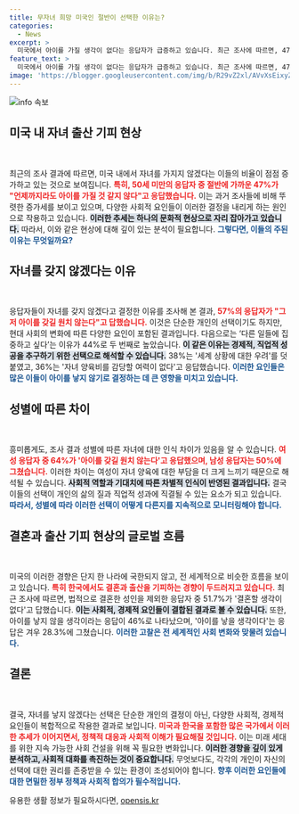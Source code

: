 ```yaml
---
title: 무자녀 희망 미국인 절반이 선택한 이유는?
categories:
  - News
excerpt: >
  미국에서 아이를 가질 생각이 없다는 응답자가 급증하고 있습니다. 최근 조사에 따르면, 47%가 언제까지라도 아이를 갖지 않겠다며, 그 이유는 개인적 선택에서 경제적 우려까지 다양합니다. 출산 기피 현상은 한국에서도 확인되었습니다. 목소리를 높이고 있는 이들, 과연 그들의 미래는 어떻게 될까요?
feature_text: >
  미국에서 아이를 가질 생각이 없다는 응답자가 급증하고 있습니다. 최근 조사에 따르면, 47%가 언제까지라도 아이를 갖지 않겠다며, 그 이유는 개인적 선택에서 경제적 우려까지 다양합니다. 출산 기피 현상은 한국에서도 확인되었습니다. 목소리를 높이고 있는 이들, 과연 그들의 미래는 어떻게 될까요?
image: 'https://blogger.googleusercontent.com/img/b/R29vZ2xl/AVvXsEixyZcFfHzMRdzZMjFBmAUKJYCLCGyLL1o632UiGVXcaFdKo_bkvkuCioo0uUKlGfBVcT3P84aROyZIXSBEx3Aw5nCQ3pTgDom1WDC4m8eifvWiAmWEEVb4x6G_l8C0QH225ldMjyaFvpxGEBGNO37VmDTDMHGhJPq73UglMfDca1-0aw/s1600/blogspot.png'
---
```


<p><img src="https://blogger.googleusercontent.com/img/b/R29vZ2xl/AVvXsEixyZcFfHzMRdzZMjFBmAUKJYCLCGyLL1o632UiGVXcaFdKo_bkvkuCioo0uUKlGfBVcT3P84aROyZIXSBEx3Aw5nCQ3pTgDom1WDC4m8eifvWiAmWEEVb4x6G_l8C0QH225ldMjyaFvpxGEBGNO37VmDTDMHGhJPq73UglMfDca1-0aw/s1600/blogspot.png" alt="info 속보" /></p>

<h2 data-ke-size="size26">미국 내 자녀 출산 기피 현상</h2>

<p data-ke-size="size16">&nbsp;</p>

<p>최근의 조사 결과에 따르면, 미국 내에서 자녀를 가지지 않겠다는 이들의 비율이 점점 증가하고 있는 것으로 보여집니다. <b><span style="color: #ee2323;">특히, 50세 미만의 응답자 중 절반에 가까운 47%가 "언제까지라도 아이를 가질 것 같지 않다"고 응답했습니다.</span></b> 이는 과거 조사들에 비해 뚜렷한 증가세를 보이고 있으며, 다양한 사회적 요인들이 이러한 결정을 내리게 하는 원인으로 작용하고 있습니다. <b><span style="background-color: #21538527;">이러한 추세는 하나의 문화적 현상으로 자리 잡아가고 있습니다.</span></b> 따라서, 이와 같은 현상에 대해 깊이 있는 분석이 필요합니다. <b><span style="color: #1a5490;">그렇다면, 이들의 주된 이유는 무엇일까요?</span></b></p>

<h2 data-ke-size="size26">자녀를 갖지 않겠다는 이유</h2>

<p data-ke-size="size16">&nbsp;</p>

<p>응답자들이 자녀를 갖지 않겠다고 결정한 이유를 조사해 본 결과, <b><span style="color: #ee2323;">57%의 응답자가 "그저 아이를 갖길 원치 않는다"고 답했습니다.</span></b> 이것은 단순한 개인의 선택이기도 하지만, 현대 사회의 변화에 따른 다양한 요인이 포함된 결과입니다. 다음으로는 ‘다른 일들에 집중하고 싶다’는 이유가 44%로 두 번째로 높았습니다. <b><span style="background-color: #21538527;">이 같은 이유는 경제적, 직업적 성공을 추구하기 위한 선택으로 해석할 수 있습니다.</span></b> 38%는 '세계 상황에 대한 우려'를 덧붙였고, 36%는 '자녀 양육비를 감당할 여력이 없다'고 응답했습니다. <b><span style="color: #1a5490;">이러한 요인들은 많은 이들이 아이를 낳지 않기로 결정하는 데 큰 영향을 미치고 있습니다.</span></b></p>

<h2 data-ke-size="size26">성별에 따른 차이</h2>

<p data-ke-size="size16">&nbsp;</p>

<p>흥미롭게도, 조사 결과 성별에 따른 자녀에 대한 인식 차이가 있음을 알 수 있습니다. <b><span style="color: #ee2323;">여성 응답자 중 64%가 '아이를 갖길 원치 않는다'고 응답했으며, 남성 응답자는 50%에 그쳤습니다.</span></b> 이러한 차이는 여성이 자녀 양육에 대한 부담을 더 크게 느끼기 때문으로 해석될 수 있습니다. <b><span style="background-color: #21538527;">사회적 역할과 기대치에 따른 차별적 인식이 반영된 결과입니다.</span></b> 결국 이들의 선택이 개인의 삶의 질과 직업적 성과에 직결될 수 있는 요소가 되고 있습니다. <b><span style="color: #1a5490;">따라서, 성별에 따라 이러한 선택이 어떻게 다른지를 지속적으로 모니터링해야 합니다.</span></b></p>

<h2 data-ke-size="size26">결혼과 출산 기피 현상의 글로벌 흐름</h2>

<p data-ke-size="size16">&nbsp;</p>

<p>미국의 이러한 경향은 단지 한 나라에 국한되지 않고, 전 세계적으로 비슷한 흐름을 보이고 있습니다. <b><span style="color: #ee2323;">특히 한국에서도 결혼과 출산을 기피하는 경향이 두드러지고 있습니다.</span></b> 최근 조사에 따르면, 법적으로 결혼한 성인을 제외한 응답자 중 51.7%가 '결혼할 생각이 없다'고 답했습니다. <b><span style="background-color: #21538527;">이는 사회적, 경제적 요인들이 결합된 결과로 볼 수 있습니다.</span></b> 또한, 아이를 낳지 않을 생각이라는 응답이 46%로 나타났으며, '아이를 낳을 생각이다'는 응답은 겨우 28.3%에 그쳤습니다. <b><span style="color: #1a5490;">이러한 고찰은 전 세계적인 사회 변화와 맞물려 있습니다.</span></b></p>

<h2 data-ke-size="size26">결론</h2>

<p data-ke-size="size16">&nbsp;</p>

<p>결국, 자녀를 낳지 않겠다는 선택은 단순한 개인의 결정이 아닌, 다양한 사회적, 경제적 요인들이 복합적으로 작용한 결과로 보입니다. <b><span style="color: #ee2323;">미국과 한국을 포함한 많은 국가에서 이러한 추세가 이어지면서, 정책적 대응과 사회적 이해가 필요해질 것입니다.</span></b> 이는 미래 세대를 위한 지속 가능한 사회 건설을 위해 꼭 필요한 변화입니다. <b><span style="background-color: #21538527;">이러한 경향을 깊이 있게 분석하고, 사회적 대화를 촉진하는 것이 중요합니다.</span></b> 무엇보다도, 각각의 개인이 자신의 선택에 대한 권리를 존중받을 수 있는 환경이 조성되어야 합니다. <b><span style="color: #1a5490;">향후 이러한 요인들에 대한 면밀한 정부 정책과 사회적 합의가 필수적입니다.</span></b></p>
유용한 생활 정보가 필요하시다면, <a href="https://opensis.kr" rel="dofollow">opensis.kr</a>


